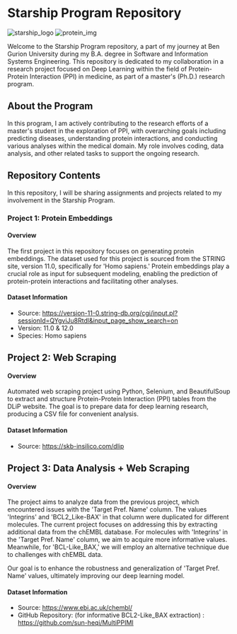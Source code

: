 # Starship Program Repository

![starship_logo](https://github.com/Gavision97/DeepLearningResearchStarship/assets/150701079/0f44d046-43fd-4bdb-bd7c-00c52f87c9fa)
![protein_img](https://github.com/Gavision97/DeepLearningResearchStarship/assets/150701079/40cb08f3-df87-49d3-9867-40a7871ea62b)



Welcome to the Starship Program repository, a part of my journey at Ben Gurion University during my B.A. degree in Software and Information Systems Engineering. This repository is dedicated to my collaboration in a research project focused on Deep Learning within the field of Protein-Protein Interaction (PPI) in medicine, as part of a master's (Ph.D.) research program.

## About the Program

In this program, I am actively contributing to the research efforts of a master's student in the exploration of PPI, with overarching goals including predicting diseases, understanding protein interactions, and conducting various analyses within the medical domain. My role involves coding, data analysis, and other related tasks to support the ongoing research.

## Repository Contents

In this repository, I will be sharing assignments and projects related to my involvement in the Starship Program.

### Project 1: Protein Embeddings

#### Overview

The first project in this repository focuses on generating protein embeddings. The dataset used for this project is sourced from the STRING site, version 11.0, specifically for 'Homo sapiens.' Protein embeddings play a crucial role as input for subsequent modeling, enabling the prediction of protein-protein interactions and facilitating other analyses.

#### Dataset Information

- Source: https://version-11-0.string-db.org/cgi/input.pl?sessionId=QYgviJu8Rtdl&input_page_show_search=on
- Version: 11.0 & 12.0
- Species: Homo sapiens

## Project 2: Web Scraping

#### Overview

Automated web scraping project using Python, Selenium, and BeautifulSoup to extract and structure Protein-Protein Interaction (PPI) tables from the DLiP website. The goal is to prepare data for deep learning research, producing a CSV file for convenient analysis.

#### Dataset Information

- Source: https://skb-insilico.com/dlip

## Project 3: Data Analysis + Web Scraping

#### Overview

The project aims to analyze data from the previous project, which encountered issues with the 'Target Pref. Name' column. The values 'Integrins' and 'BCL2_Like-BAX' in that column were duplicated for different molecules. The current project focuses on addressing this by extracting additional data from the chEMBL database. For molecules with 'Integrins' in the 'Target Pref. Name' column, we aim to acquire more informative values. Meanwhile, for 'BCL-Like_BAX,' we will employ an alternative technique due to challenges with chEMBL data.

Our goal is to enhance the robustness and generalization of 'Target Pref. Name' values, ultimately improving our deep learning model.

#### Dataset Information

- Source: https://www.ebi.ac.uk/chembl/
- GitHub Repository: (for informative BCL2-Like_BAX extraction) : https://github.com/sun-heqi/MultiPPIMI
